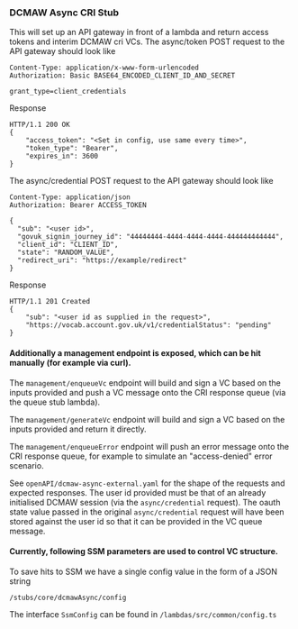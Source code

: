### DCMAW Async CRI Stub
This will set up an API gateway in front of a lambda and return access tokens and interim DCMAW cri VCs.
The async/token POST request to the API gateway should look like
```
Content-Type: application/x-www-form-urlencoded
Authorization: Basic BASE64_ENCODED_CLIENT_ID_AND_SECRET

grant_type=client_credentials
```
Response
```
HTTP/1.1 200 OK
{
    "access_token": "<Set in config, use same every time>",
    "token_type": "Bearer",
    "expires_in": 3600
}
```
The async/credential POST request to the API gateway should look like
```
Content-Type: application/json
Authorization: Bearer ACCESS_TOKEN

{
  "sub": "<user id>",
  "govuk_signin_journey_id": "44444444-4444-4444-4444-444444444444",
  "client_id": "CLIENT_ID",
  "state": "RANDOM_VALUE",
  "redirect_uri": "https://example/redirect"
}
```
Response
```
HTTP/1.1 201 Created
{
    "sub": "<user id as supplied in the request>",
    "https://vocab.account.gov.uk/v1/credentialStatus": "pending"
}
```

#### Additionally a management endpoint is exposed, which can be hit manually (for example via curl).
The `management/enqueueVc` endpoint will build and sign a VC based on the inputs provided and push a VC message onto the CRI response queue (via the queue stub lambda).

The `management/generateVc` endpoint will build and sign a VC based on the inputs provided and return it directly.

The `management/enqueueError` endpoint will push an error message onto the CRI response queue, for example to simulate an "access-denied" error scenario.

See `openAPI/dcmaw-async-external.yaml` for the shape of the requests and expected responses. The user id provided must be that of an already initialised DCMAW session (via the `async/credential` request). The oauth state value passed in the original `async/credential` request will have been stored against the user id so that it can be provided in the VC queue message.

#### Currently, following SSM parameters are used to control VC structure.
To save hits to SSM we have a single config value in the form of a JSON string
```
/stubs/core/dcmawAsync/config
```
The interface `SsmConfig` can be found in `/lambdas/src/common/config.ts`
